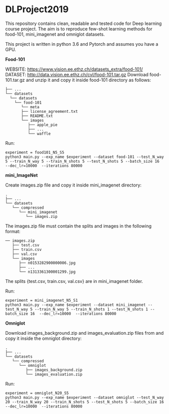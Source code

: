 # DLProject2019

This repository contains clean, readable and tested code for Deep learning course project. 
The aim is to reproduce few-shot learning methods for food-101, mini_imagenet and omniglot datasets.

This project is written in python 3.6 and Pytorch and assumes you have a GPU.


**Food-101**

WEBSITE: https://www.vision.ee.ethz.ch/datasets_extra/food-101/
DATASET: http://data.vision.ee.ethz.ch/cvl/food-101.tar.gz
Download food-101.tar.gz and unzip it and copy it inside food-101 directory as follows:
```
├── ...
└── datasets 
  └── datasets
    └── food-101
       └── meta               
       ├── license_agreement.txt 
       ├── README.txt 
       └── images
          ├── apple_pie
          ├── ...
          └── waffle
```    
Run: 
```
experiment = food101_N5_S5
python3 main.py --exp_name $experiment --dataset food-101 --test_N_way 5 --train_N_way 5 --train_N_shots 5 --test_N_shots 5 --batch_size 16  --dec_lr=10000  --iterations 80000
```

**mini_ImageNet**

Create images.zip file and copy it inside mini_imagenet directory:
```
.
├── ...
└── datasets                    
   └── compressed                
      └── mini_imagenet
         └── images.zip
```

The images.zip file must contain the splits and images in the following format:
```
── images.zip
   ├── test.csv                
   ├── train.csv 
   ├── val.csv 
   └── images
      ├── n0153282900000006.jpg
      ├── ...
      └── n1313361300001299.jpg
```
The splits {test.csv, train.csv, val.csv} are in mini_imagenet folder. 

Run: 
```
experiment = mini_imagenet_N5_S1
python3 main.py --exp_name $experiment --dataset mini_imagenet --test_N_way 5 --train_N_way 5 --train_N_shots 1 --test_N_shots 1 --batch_size 16  --dec_lr=10000  --iterations 80000
```

**Omniglot**

Download images_background.zip and images_evaluation.zip files from  and copy it inside the omniglot directory:
```
.
├── ...
└── datasets                    
   └── compressed                
      └── omniglot
         ├── images_background.zip
         └── images_evaluation.zip
```

Run: 
```
experiment = omniglot_N20_S5
python3 main.py --exp_name $experiment --dataset omniglot --test_N_way 20 --train_N_way 20 --train_N_shots 5 --test_N_shots 5 --batch_size 16  --dec_lr=10000  --iterations 80000
```
